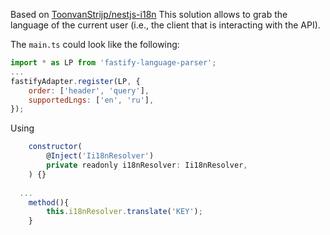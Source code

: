 Based on [ToonvanStrijp/nestjs-i18n](https://github.com/ToonvanStrijp/nestjs-i18n)
This solution allows to grab the language of the current user (i.e., the client that is interacting with the API).

The  `main.ts` could look like the following:
```javascript
import * as LP from 'fastify-language-parser';
...
fastifyAdapter.register(LP, {
    order: ['header', 'query'],
    supportedLngs: ['en', 'ru'],
});
```
Using 
```javascript
    constructor(
        @Inject('Ii18nResolver')
        private readonly i18nResolver: Ii18nResolver,
    ) {}
  
  ...
    method(){
        this.i18nResolver.translate('KEY');
    }
```
